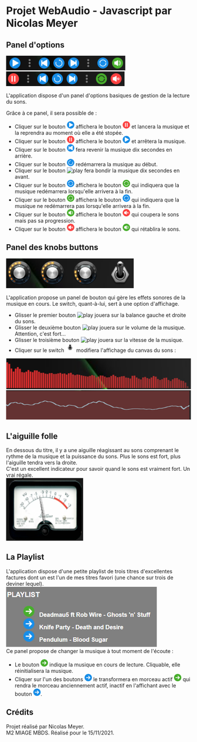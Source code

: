 # Projet WebAudio - Javascript par Nicolas Meyer

  

## Panel d'options

  

![Panel On](https://raw.githubusercontent.com/NicolasMeyerMiage/NicolasMeyerMiage.github.io/main/documentation/panelon.png) ![Panel Off](https://raw.githubusercontent.com/NicolasMeyerMiage/NicolasMeyerMiage.github.io/main/documentation/paneloff.png)

  

L'application dispose d'un panel d'options basiques de gestion de la lecture du sons.

Grâce à ce panel, il sera possible de :

- Cliquer sur le bouton <img  src="https://raw.githubusercontent.com/NicolasMeyerMiage/NicolasMeyerMiage.github.io/main/myComponents/assets/imgs/play.png" alt="play" height="20" width="20"/> affichera le bouton <img  src="https://raw.githubusercontent.com/NicolasMeyerMiage/NicolasMeyerMiage.github.io/main/myComponents/assets/imgs/pause.png" alt="play" height="20" width="20"/> et lancera la musique et la reprendra au moment où elle a été stopée.
- Cliquer sur le bouton <img  src="https://raw.githubusercontent.com/NicolasMeyerMiage/NicolasMeyerMiage.github.io/main/myComponents/assets/imgs/pause.png" alt="play" height="20" width="20"/> affichera le bouton <img  src="https://raw.githubusercontent.com/NicolasMeyerMiage/NicolasMeyerMiage.github.io/main/myComponents/assets/imgs/play.png" alt="play" height="20" width="20"/> et arrêtera la musique.
- Cliquer sur le bouton <img  src="https://raw.githubusercontent.com/NicolasMeyerMiage/NicolasMeyerMiage.github.io/main/myComponents/assets/imgs/back.png" alt="play" height="20" width="20"/> fera revenir la musique dix secondes en arrière.
- Cliquer sur le bouton <img  src="https://raw.githubusercontent.com/NicolasMeyerMiage/NicolasMeyerMiage.github.io/main/myComponents/assets/imgs/restart.png" alt="play" height="20" width="20"/> redémarrera la musique au début.
- Cliquer sur le bouton <img  src="https://raw.githubusercontent.com/NicolasMeyerMiage/NicolasMeyerMiage.github.io/main/myComponents/assets/imgs/forward.png" alt="play" height="20" width="20"/> fera bondir la musique dix secondes en avant.
- Cliquer sur le bouton <img  src="https://raw.githubusercontent.com/NicolasMeyerMiage/NicolasMeyerMiage.github.io/main/myComponents/assets/imgs/loop.png" alt="play" height="20" width="20"/> affichera le bouton <img  src="https://raw.githubusercontent.com/NicolasMeyerMiage/NicolasMeyerMiage.github.io/main/myComponents/assets/imgs/loopOn.png" alt="play" height="20" width="20"/> qui indiquera que la musique redémarrera lorsqu'elle arrivera à la fin.
- Cliquer sur le bouton <img  src="https://raw.githubusercontent.com/NicolasMeyerMiage/NicolasMeyerMiage.github.io/main/myComponents/assets/imgs/loopOn.png" alt="play" height="20" width="20"/> affichera le bouton <img  src="https://raw.githubusercontent.com/NicolasMeyerMiage/NicolasMeyerMiage.github.io/main/myComponents/assets/imgs/loop.png" alt="play" height="20" width="20"/> qui indiquera que la musique ne redémarrera pas lorsqu'elle arrivera à la fin.
- Cliquer sur le bouton <img  src="https://raw.githubusercontent.com/NicolasMeyerMiage/NicolasMeyerMiage.github.io/main/myComponents/assets/imgs/sound.png" alt="play" height="20" width="20"/> affichera le bouton <img  src="https://raw.githubusercontent.com/NicolasMeyerMiage/NicolasMeyerMiage.github.io/main/myComponents/assets/imgs/mute.png" alt="play" height="20" width="20"/> qui coupera le sons mais pas sa progression.
- Cliquer sur le bouton <img  src="https://raw.githubusercontent.com/NicolasMeyerMiage/NicolasMeyerMiage.github.io/main/myComponents/assets/imgs/mute.png" alt="play" height="20" width="20"/> affichera le bouton <img  src="https://raw.githubusercontent.com/NicolasMeyerMiage/NicolasMeyerMiage.github.io/main/myComponents/assets/imgs/sound.png" alt="play" height="20" width="20"/> qui rétablira le sons.

## Panel des knobs buttons

![Panel Boutons](https://raw.githubusercontent.com/NicolasMeyerMiage/NicolasMeyerMiage.github.io/main/documentation/boutton.png)

L'application propose un panel de bouton qui gère les effets sonores de la musique en cours. Le switch, quant-à-lui, sert à une option d'affichage.  
- Glisser le premier bouton  <img  src="https://raw.githubusercontent.com/NicolasMeyerMiage/NicolasMeyerMiage.github.io/main/documentation/phatty_example.png" alt="play" height="25" width="25"/> jouera sur la balance gauche et droite du sons.
- Glisser le deuxième bouton  <img  src="https://raw.githubusercontent.com/NicolasMeyerMiage/NicolasMeyerMiage.github.io/main/documentation/phatty_example.png" alt="play" height="25" width="25"/> jouera sur le volume de la musique. Attention, c'est fort... 
- Glisser le troisième bouton  <img  src="https://raw.githubusercontent.com/NicolasMeyerMiage/NicolasMeyerMiage.github.io/main/documentation/phatty_example.png" alt="play" height="25" width="25"/> jouera sur la vitesse de la musique.
- Cliquer sur le switch <img  src="https://raw.githubusercontent.com/NicolasMeyerMiage/NicolasMeyerMiage.github.io/main/documentation/switch.png" alt="play" height="25" width="25"/> modifiera l'affichage du canvas du sons :

 ![Canvas 1](https://raw.githubusercontent.com/NicolasMeyerMiage/NicolasMeyerMiage.github.io/main/documentation/vizu1.png)
![Canvas 2](https://raw.githubusercontent.com/NicolasMeyerMiage/NicolasMeyerMiage.github.io/main/documentation/vizu2.png)

## L'aiguille folle
En dessous du titre, il y a une aiguille réagissant au sons comprenant le rythme de la musique et la puissance du sons. Plus le sons est fort, plus l'aiguille tendra vers la droite.  
C'est un excellent indicateur pour savoir quand le sons est vraiment fort. Un vrai régale.  
![Aiguille](https://raw.githubusercontent.com/NicolasMeyerMiage/NicolasMeyerMiage.github.io/main/documentation/vizu3.png)
## La Playlist

L'application dispose d'une petite playlist de trois titres d'excellentes factures dont un est l'un de mes titres favori (une chance sur trois de deviner lequel).  
![Playlist](https://raw.githubusercontent.com/NicolasMeyerMiage/NicolasMeyerMiage.github.io/main/documentation/playlist.png)  
Ce panel propose de changer la musique à tout moment de l'écoute :
- Le bouton <img  src="https://raw.githubusercontent.com/NicolasMeyerMiage/NicolasMeyerMiage.github.io/main/myComponents/assets/imgs/actif.png" alt="play" height="20" width="20"/> indique la musique en cours de lecture. Cliquable, elle réinitialisera la musique.
- Cliquer sur l'un des boutons <img  src="https://raw.githubusercontent.com/NicolasMeyerMiage/NicolasMeyerMiage.github.io/main/myComponents/assets/imgs/inactif.png" alt="play" height="20" width="20"/> le transformera en morceau actif <img  src="https://raw.githubusercontent.com/NicolasMeyerMiage/NicolasMeyerMiage.github.io/main/myComponents/assets/imgs/actif.png" alt="play" height="20" width="20"/> qui rendra le morceau anciennement actif, inactif en l'affichant avec le bouton <img  src="https://raw.githubusercontent.com/NicolasMeyerMiage/NicolasMeyerMiage.github.io/main/myComponents/assets/imgs/inactif.png" alt="play" height="20" width="20"/>.

## Crédits
Projet réalisé par Nicolas Meyer.  
M2 MIAGE MBDS. 
Réalisé pour le 15/11/2021.
